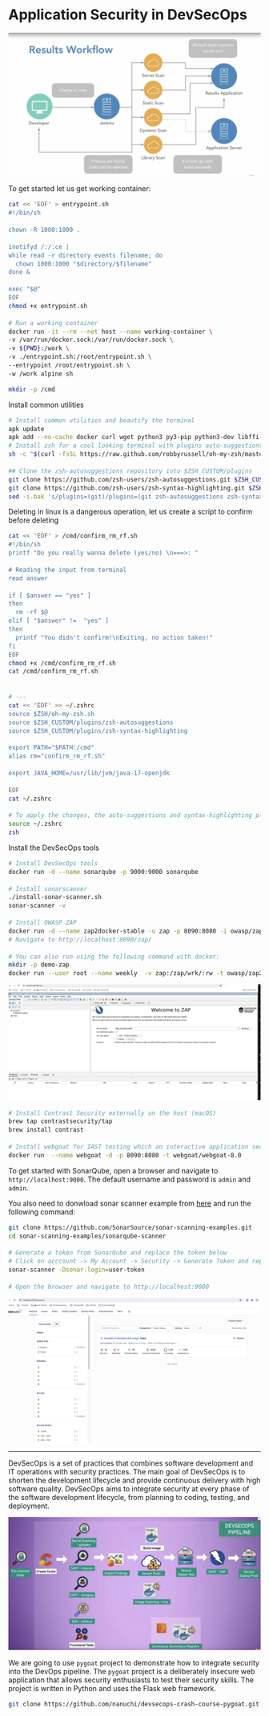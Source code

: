 # Application Security in DevSecOps

![alt text](images/workflow.png)

To get started let us get working container:

```bash
cat << 'EOF' > entrypoint.sh
#!/bin/sh

chown -R 1000:1000 .

inotifyd /:/:ce |
while read -r directory events filename; do
  chown 1000:1000 "$directory/$filename"
done &

exec "$@"
EOF
chmod +x entrypoint.sh

# Run a working container
docker run -it --rm --net host --name working-container \
-v /var/run/docker.sock:/var/run/docker.sock \
-v ${PWD}:/work \
-v ./entrypoint.sh:/root/entrypoint.sh \
--entrypoint /root/entrypoint.sh \
-w /work alpine sh

```

```bash
mkdir -p /cmd
```

Install common utilities

```bash
# Install common utilities and beautify the terminal
apk update
apk add --no-cache docker curl wget python3 py3-pip python3-dev libffi-dev openssl-dev gcc libc-dev make  zip bash openssl git mongodb-tools openssl git docker-compose zsh vim nano bash unzip npm openjdk17
# Install zsh for a cool looking terminal with plugins auto-suggestions and syntax-highlighting
sh -c "$(curl -fsSL https://raw.github.com/robbyrussell/oh-my-zsh/master/tools/install.sh)"

## Clone the zsh-autosuggestions repository into $ZSH_CUSTOM/plugins
git clone https://github.com/zsh-users/zsh-autosuggestions.git $ZSH_CUSTOM/plugins/zsh-autosuggestions
git clone https://github.com/zsh-users/zsh-syntax-highlighting.git $ZSH_CUSTOM/plugins/zsh-syntax-highlighting
sed -i.bak 's/plugins=(git)/plugins=(git zsh-autosuggestions zsh-syntax-highlighting)/' ~/.zshrc
```

Deleting in linux is a dangerous operation, let us create a script to confirm before deleting

```bash
cat << 'EOF' > /cmd/confirm_rm_rf.sh
#!/bin/sh
printf "Do you really wanna delete (yes/no) \n===>: "

# Reading the input from terminal
read answer

if [ $answer == "yes" ]
then
  rm -rf $@
elif [ "$answer" !=  "yes" ]
then
  printf "You didn't confirm!\nExiting, no action taken!"
fi
EOF
chmod +x /cmd/confirm_rm_rf.sh
cat /cmd/confirm_rm_rf.sh


# ---
cat << 'EOF' >> ~/.zshrc
source $ZSH/oh-my-zsh.sh
source $ZSH_CUSTOM/plugins/zsh-autosuggestions
source $ZSH_CUSTOM/plugins/zsh-syntax-highlighting

export PATH="$PATH:/cmd"
alias rm="confirm_rm_rf.sh"

export JAVA_HOME=/usr/lib/jvm/java-17-openjdk

EOF
cat ~/.zshrc

# To apply the changes, the auto-suggestions and syntax-highlighting plugins must be sourced:
source ~/.zshrc
zsh
```

Install the DevSecOps tools

```bash
# Install DevSecOps tools
docker run -d --name sonarqube -p 9000:9000 sonarqube

# Install sonarscanner
./install-sonar-scanner.sh
sonar-scanner -v

# Install OWASP ZAP
docker run -d --name zap2docker-stable -u zap -p 8090:8080 -i owasp/zap2docker-stable zap-webswing.sh
# Navigate to http://localhost:8090/zap/

# You can also run using the following command with docker:
mkdir -p demo-zap
docker run --user root --name weekly  -v zap:/zap/wrk/:rw -t owasp/zap2docker-weekly zap-baseline.py -t http://testphp.vulnweb.com/ -r cli-zap-report-testphp.html
```

![alt text](images/zap-web.jpeg)

```sh
# Install Contrast Security externally on the host (macOS)
brew tap contrastsecurity/tap
brew install contrast

# Install webgoat for IAST testing which an interactive application security testing tool
docker run  --name webgoat -d -p 8090:8080 -t webgoat/webgoat-8.0
```

To get started with SonarQube, open a browser and navigate to `http://localhost:9000`. The default username and password is `admin` and `admin`.

You also need to donwload sonar scanner example from [here](https://github.com/SonarSource/sonar-scanning-examples.git) and run the following command:

```bash
git clone https://github.com/SonarSource/sonar-scanning-examples.git
cd sonar-scanning-examples/sonarqube-scanner

# Generate a token from SonarQube and replace the token below
# Click on acccount -> My Account -> Security -> Generate Token and replace the token below
sonar-scanner -Dsonar.login=user-token

# Open the browser and navigate to http://localhost:9000
```

![alt text](images/sonar-stat.png)

---

DevSecOps is a set of practices that combines software development and IT operations with security practices. The main goal of DevSecOps is to shorten the development lifecycle and provide continuous delivery with high software quality. DevSecOps aims to integrate security at every phase of the software development lifecycle, from planning to coding, testing, and deployment.

![alt text](images/devsecops.png)

We are going to use `pygoat` project to demonstrate how to integrate security into the DevOps pipeline. The `pygoat` project is a deliberately insecure web application that allows security enthusiasts to test their security skills. The project is written in Python and uses the Flask web framework.

```bash
git clone https://github.com/nanuchi/devsecops-crash-course-pygoat.git
```

